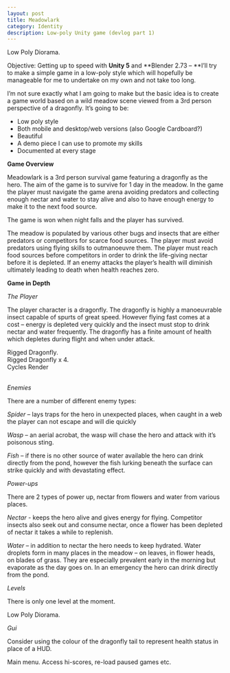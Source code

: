 ```yaml
---
layout: post
title: Meadowlark
category: Identity
description: Low-poly Unity game (devlog part 1)
---
```


<div class="img_row">
	<img class="col three" src="{{ site.baseurl }}/images/uploads/meadowlark_diorama1.jpg" alt="" title="Diorama"/>
</div>
<div class="col three caption">
	Low Poly Diorama.
</div>

Objective: Getting up to speed with **Unity 5** and **Blender 2.73 – **I’ll try to make a simple game in a low-poly style which will hopefully be manageable for me to undertake on my own and not take too long.

I’m not sure exactly what I am going to make but the basic idea is to create a game world based on a wild meadow scene viewed from a 3rd person perspective of a dragonfly. It’s going to be:

*   Low poly style
*   Both mobile and desktop/web versions (also Google Cardboard?)
*   Beautiful
*   A demo piece I can use to promote my skills
*   Documented at every stage

**Game Overview**

Meadowlark is a 3rd person survival game featuring a dragonfly as the hero. The aim of the game is to survive for 1 day in the meadow. In the game the player must navigate the game arena avoiding predators and collecting enough nectar and water to stay alive and also to have enough energy to make it to the next food source.

The game is won when night falls and the player has survived.

The meadow is populated by various other bugs and insects that are either predators or competitors for scarce food sources. The player must avoid predators using flying skills to outmanoeuvre them. The player must reach food sources before competitors in order to drink the life-giving nectar before it is depleted. If an enemy attacks the player’s health will diminish ultimately leading to death when health reaches zero.

**Game in Depth**

_The Player_

The player character is a dragonfly. The dragonfly is highly a manoeuvrable insect capable of spurts of great speed. However flying fast comes at a cost – energy is depleted very quickly and the insect must stop to drink nectar and water frequently. The dragonfly has a finite amount of health which depletes during flight and when under attack.

<div class="img_row">
	<img class="col two left" src="{{ site.baseurl }}/images/uploads/rigged-dragonfly.png" alt="" title="Rigged Dragonfly"/>
</div>
<div class="col two left caption">
	Rigged Dragonfly.
</div>
<div class="img_row">
	<img class="col two right" src="{{ site.baseurl }}/images/uploads/rigged-dragonfly2.png" alt="" title="Rigged Dragonfly x 4"/>
</div>
<div class="col two right caption">
	Rigged Dragonfly x 4.
</div>
<div class="img_row">
	<img class="col two left" src="{{ site.baseurl }}/images/uploads/dragonfly5.jpg" alt="" title="Cycles Render"/>
</div>
<div class="col two left caption">
	Cycles Render
</div>
<br/>


_Enemies_

There are a number of different enemy types:

_Spider_ – lays traps for the hero in unexpected places, when caught in a web the player can not escape and will die quickly

_Wasp_ – an aerial acrobat, the wasp will chase the hero and attack with it’s poisonous sting.

_Fish_ – if there is no other source of water available the hero can drink directly from the pond, however the fish lurking beneath the surface can strike quickly and with devastating effect.

_Power-ups_

There are 2 types of power up, nectar from flowers and water from various places.

_Nectar -_ keeps the hero alive and gives energy for flying. Competitor insects also seek out and consume nectar, once a flower has been depleted of nectar it takes a while to replenish.

_Water_ – in addition to nectar the hero needs to keep hydrated. Water droplets form in many places in the meadow – on leaves, in flower heads, on blades of grass. They are especially prevalent early in the morning but evaporate as the day goes on. In an emergency the hero can drink directly from the pond.

_Levels_

There is only one level at the moment.

<div class="img_row">
	<img class="col three" src="{{ site.baseurl }}/images/uploads/meadowlark_diorama2.jpg" alt="" title="Diorama"/>
</div>
<div class="col three caption">
	Low Poly Diorama.
</div>

_Gui_

Consider using the colour of the dragonfly tail to represent health status in place of a HUD.

Main menu. Access hi-scores, re-load paused games etc.


